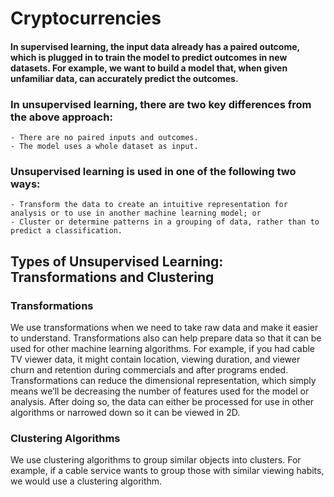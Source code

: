 # Cryptocurrencies

#### In supervised learning, the input data already has a paired outcome, which is plugged in to train the model to predict outcomes in new datasets. For example, we want to build a model that, when given unfamiliar data, can accurately predict the outcomes.

### In unsupervised learning, there are two key differences from the above approach:

    - There are no paired inputs and outcomes.
    - The model uses a whole dataset as input.

### Unsupervised learning is used in one of the following two ways:

    - Transform the data to create an intuitive representation for analysis or to use in another machine learning model; or
    - Cluster or determine patterns in a grouping of data, rather than to predict a classification.



## Types of Unsupervised Learning: Transformations and Clustering

### Transformations
We use transformations when we need to take raw data and make it easier to understand. Transformations also can help prepare data so that it can be used for other machine learning algorithms. 
For example, if you had cable TV viewer data, it might contain location, viewing duration, and viewer churn and retention during commercials and after programs ended. 
Transformations can reduce the dimensional representation, which simply means we’ll be decreasing the number of features used for the model or analysis. After doing so, the data can either be processed for use in other algorithms or narrowed down so it can be viewed in 2D.

### Clustering Algorithms
We use clustering algorithms to group similar objects into clusters. For example, if a cable service wants to group those with similar viewing habits, we would use a clustering algorithm.



